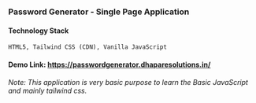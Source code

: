 ### Password Generator - Single Page Application

#### Technology Stack

    HTML5, Tailwind CSS (CDN), Vanilla JavaScript

#### Demo Link: https://passwordgenerator.dhaparesolutions.in/

###### Note: This application is very basic purpose to learn the Basic JavaScript and mainly tailwind css.

